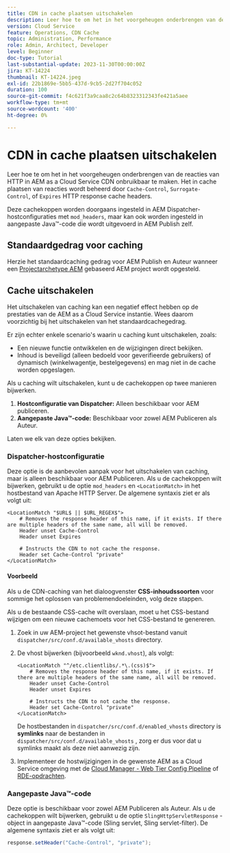 ```yaml
---
title: CDN in cache plaatsen uitschakelen
description: Leer hoe te om het in het voorgeheugen onderbrengen van de reacties van HTTP in AEM as a Cloud Service CDN onbruikbaar te maken.
version: Cloud Service
feature: Operations, CDN Cache
topic: Administration, Performance
role: Admin, Architect, Developer
level: Beginner
doc-type: Tutorial
last-substantial-update: 2023-11-30T00:00:00Z
jira: KT-14224
thumbnail: KT-14224.jpeg
exl-id: 22b1869e-5bb5-437d-9cb5-2d27f704c052
duration: 100
source-git-commit: f4c621f3a9caa8c2c64b8323312343fe421a5aee
workflow-type: tm+mt
source-wordcount: '400'
ht-degree: 0%

---
```


# CDN in cache plaatsen uitschakelen

Leer hoe te om het in het voorgeheugen onderbrengen van de reacties van HTTP in AEM as a Cloud Service CDN onbruikbaar te maken. Het in cache plaatsen van reacties wordt beheerd door `Cache-Control`, `Surrogate-Control`, of `Expires` HTTP response cache headers.

Deze cachekoppen worden doorgaans ingesteld in AEM Dispatcher-hostconfiguraties met `mod_headers`, maar kan ook worden ingesteld in aangepaste Java™-code die wordt uitgevoerd in AEM Publish zelf.

## Standaardgedrag voor caching

Herzie het standaardcaching gedrag voor AEM Publish en Auteur wanneer een [Projectarchetype AEM](./enable-caching.md#default-caching-behavior) gebaseerd AEM project wordt opgesteld.

## Cache uitschakelen

Het uitschakelen van caching kan een negatief effect hebben op de prestaties van de AEM as a Cloud Service instantie. Wees daarom voorzichtig bij het uitschakelen van het standaardcachegedrag.

Er zijn echter enkele scenario&#39;s waarin u caching kunt uitschakelen, zoals:

- Een nieuwe functie ontwikkelen en de wijzigingen direct bekijken.
- Inhoud is beveiligd (alleen bedoeld voor geverifieerde gebruikers) of dynamisch (winkelwagentje, bestelgegevens) en mag niet in de cache worden opgeslagen.

Als u caching wilt uitschakelen, kunt u de cachekoppen op twee manieren bijwerken.

1. **Hostconfiguratie van Dispatcher:** Alleen beschikbaar voor AEM publiceren.
1. **Aangepaste Java™-code:** Beschikbaar voor zowel AEM Publiceren als Auteur.

Laten we elk van deze opties bekijken.

### Dispatcher-hostconfiguratie

Deze optie is de aanbevolen aanpak voor het uitschakelen van caching, maar is alleen beschikbaar voor AEM Publiceren. Als u de cachekoppen wilt bijwerken, gebruikt u de optie `mod_headers` en `<LocationMatch>` in het hostbestand van Apache HTTP Server. De algemene syntaxis ziet er als volgt uit:

```
<LocationMatch "$URL$ || $URL_REGEX$">
    # Removes the response header of this name, if it exists. If there are multiple headers of the same name, all will be removed.
    Header unset Cache-Control
    Header unset Expires

    # Instructs the CDN to not cache the response.
    Header set Cache-Control "private"
</LocationMatch>
```

#### Voorbeeld

Als u de CDN-caching van het dialoogvenster **CSS-inhoudssoorten** voor sommige het oplossen van problemendoeleinden, volg deze stappen.

Als u de bestaande CSS-cache wilt overslaan, moet u het CSS-bestand wijzigen om een nieuwe cachemoets voor het CSS-bestand te genereren.

1. Zoek in uw AEM-project het gewenste vhsot-bestand vanuit `dispatcher/src/conf.d/available_vhosts` directory.
1. De vhost bijwerken (bijvoorbeeld `wknd.vhost`), als volgt:

   ```
   <LocationMatch "^/etc.clientlibs/.*\.(css)$">
       # Removes the response header of this name, if it exists. If there are multiple headers of the same name, all will be removed.
       Header unset Cache-Control
       Header unset Expires
   
       # Instructs the CDN to not cache the response.
       Header set Cache-Control "private"
   </LocationMatch>
   ```

   De hostbestanden in `dispatcher/src/conf.d/enabled_vhosts` directory is **symlinks** naar de bestanden in `dispatcher/src/conf.d/available_vhosts` , zorg er dus voor dat u symlinks maakt als deze niet aanwezig zijn.
1. Implementeer de hostwijzigingen in de gewenste AEM as a Cloud Service omgeving met de [Cloud Manager - Web Tier Config Pipeline](https://experienceleague.adobe.com/docs/experience-manager-cloud-service/content/implementing/using-cloud-manager/cicd-pipelines/introduction-ci-cd-pipelines.html?#web-tier-config-pipelines) of [RDE-opdrachten](https://experienceleague.adobe.com/docs/experience-manager-learn/cloud-service/developing/rde/how-to-use.html?lang=en#deploy-apache-or-dispatcher-configuration).

### Aangepaste Java™-code

Deze optie is beschikbaar voor zowel AEM Publiceren als Auteur. Als u de cachekoppen wilt bijwerken, gebruikt u de optie `SlingHttpServletResponse` -object in aangepaste Java™-code (Sling servlet, Sling servlet-filter). De algemene syntaxis ziet er als volgt uit:

```java
response.setHeader("Cache-Control", "private");
```
